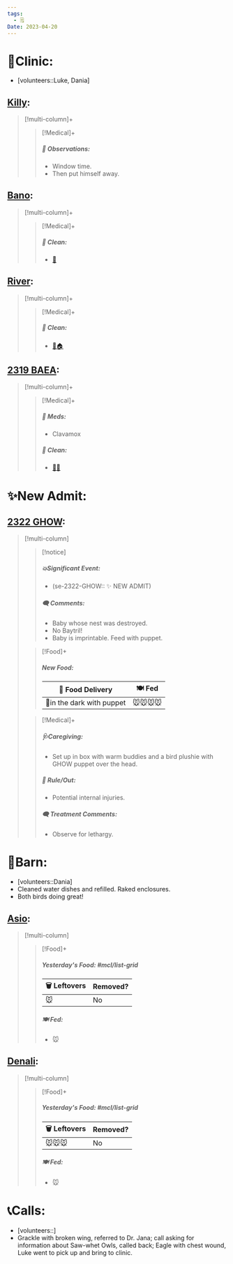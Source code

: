 ```yaml
---
tags:
  - 🗒️
Date: 2023-04-20
---
```


# 🏥Clinic:
- [volunteers::Luke, Dania]

## [Killy](../RARE%20Birds/Ed%20Birds/Killy.md):
> [!multi-column]+
>
>> [!Medical]+
>> ##### 🔭 Observations:
>> - Window time.
>> - Then put himself away.

## [Bano](../RARE%20Birds/Ed%20Birds/Bano.md):
> [!multi-column]+
>
>> [!Medical]+
>>##### 🫧 Clean:
>> - [🧽](../Admin/Codes/Scrubbed%20cage.md)

## [River](../RARE%20Birds/Ed%20Birds/River.md):
> [!multi-column]+
>
>> [!Medical]+
>>##### 🫧 Clean:
>> - [🧼🏠](../Admin/Codes/Moved%20to%20clean%20cage.md)

## [2319 BAEA](../RARE%20Birds/2319%20BAEA.md):
> [!multi-column]+
>
>> [!Medical]+
>> ##### 💊 Meds:
>> - Clavamox
>>
>>##### 🫧 Clean:
>> - [🧼➗](../Admin/Codes/Cleaned%20with%20divider.md)

# ✨New Admit:

## [2322 GHOW](../RARE%20Birds/2322%20GHOW.md):
> [!multi-column]
>
>> [!notice]
>> ##### 💥Significant Event:
>> - (se-2322-GHOW:: ✨ NEW ADMIT)
>>
>>##### 🗨️ Comments:
>>- Baby whose nest was destroyed.
>>- No Baytril!
>>- Baby is imprintable. Feed with puppet.
>
>> [!Food]+
>> ##### New Food:
>> |🚚 Food Delivery| 🍽️ Fed|
>> |---|---|
>>|🫱in the dark with puppet|🐭🐭🐭🐭
>
>> [!Medical]+
>> ##### 🩺Caregiving:
>> - Set up in box with warm buddies and a bird plushie with GHOW puppet over the head.
>>
>>##### 🥼 Rule/Out:
>>- Potential internal injuries.
>>
>> ##### 🗨️ Treatment Comments:
>> - Observe for lethargy.
>

# 🏡Barn:
- [volunteers::Dania]
- Cleaned water dishes and refilled. Raked enclosures.
- Both birds doing great!

## [Asio](../RARE%20Birds/Ed%20Birds/Asio.md):
> [!multi-column]
>
>
>> [!Food]+
>> ##### Yesterday's Food: #mcl/list-grid
>> |🗑️ Leftovers| Removed?
>> |---|---|
>>|🐭|No
>>
>> ##### 🍽️ Fed:
>> - 🐭
>

## [Denali](../RARE%20Birds/Ed%20Birds/Denali.md):
> [!multi-column]
>
>> [!Food]+
>> ##### Yesterday's Food: #mcl/list-grid
>> |🗑️ Leftovers| Removed?
>> |---|---|
>>|🐭🐭🐭|No
>>
>> ##### 🍽️ Fed:
>> - 🐭

# 📞Calls:
- [volunteers::]
- Grackle with broken wing, referred to Dr. Jana; call asking for information about Saw-whet Owls, called back; Eagle with chest wound, Luke went to pick up and bring to clinic.